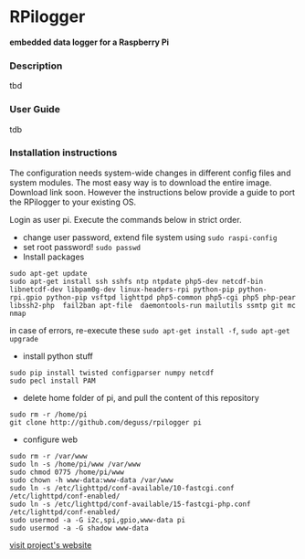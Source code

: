 RPilogger
========
**embedded data logger for a Raspberry Pi**

### Description
tbd

### User Guide
tdb

### Installation instructions 
The configuration needs system-wide changes in different config files and system modules.
The most easy way is to download the entire image. Download link soon.
However the instructions below provide a guide to port the RPilogger to your existing OS.

Login as user pi. Execute the commands below in strict order.

* change user password, extend file system using ```sudo raspi-config```
* set root password! ```sudo passwd```
* Install packages
```
sudo apt-get update
sudo apt-get install ssh sshfs ntp ntpdate php5-dev netcdf-bin libnetcdf-dev libpam0g-dev linux-headers-rpi python-pip python-rpi.gpio python-pip vsftpd lighttpd php5-common php5-cgi php5 php-pear libssh2-php  fail2ban apt-file  daemontools-run mailutils ssmtp git mc nmap
```
in case of errors, re-execute these
```sudo apt-get install -f```, ```sudo apt-get upgrade```
* install python stuff 
```
sudo pip install twisted configparser numpy netcdf
sudo pecl install PAM
```

* delete home folder of pi, and pull the content of this repository
```
sudo rm -r /home/pi
git clone http://github.com/deguss/rpilogger pi
```

* configure web
```
sudo rm -r /var/www
sudo ln -s /home/pi/www /var/www
sudo chmod 0775 /home/pi/www
sudo chown -h www-data:www-data /var/www
sudo ln -s /etc/lighttpd/conf-available/10-fastcgi.conf /etc/lighttpd/conf-enabled/
sudo ln -s /etc/lighttpd/conf-available/15-fastcgi-php.conf /etc/lighttpd/conf-enabled/
sudo usermod -a -G i2c,spi,gpio,www-data pi
sudo usermod -a -G shadow www-data
```



[visit project's website](http://geodata.ggki.hu/rpilogger)
